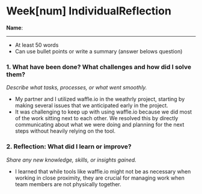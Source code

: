 # Week[num] IndividualReflection 
**Name**:  


---

* At least 50 words
* Can use bullet points or write a summary (answer belows question)

### 1. What have been done? What challenges and how did I solve them?
*Describe what tasks, processes, or what went smoothly.*

- My partner and I utilized waffle.io in the weathrly project, starting by making several issues that we anticipated early in the project.
- It was challenging to keep up with using waffle.io because we did most of the work sitting next to each other. We resolved this by directly communicating about what we were doing and planning for the next steps without heavily relying on the tool.

### 2. Reflection: What did I learn or improve?
*Share any new knowledge, skills, or insights gained.*

- I learned that while tools like waffle.io might not be as necessary when working in close proximity, they are crucial for managing work when team members are not physically together.
